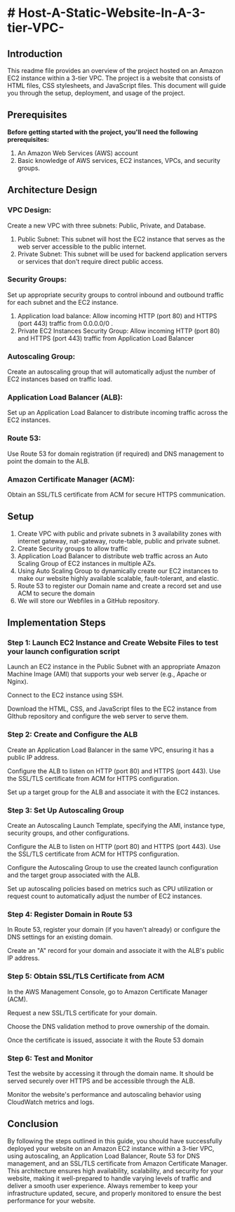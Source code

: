 <h1># Host-A-Static-Website-In-A-3-tier-VPC-</h1> 

<h2>Introduction</h2>

This readme file provides an overview of the project hosted on an Amazon EC2 instance within a 3-tier VPC. The project is a website that consists of HTML files, CSS stylesheets, and JavaScript files. This document will guide you through the setup, deployment, and usage of the project.

<h2>Prerequisites</h2>
<p><b>Before getting started with the project, you'll need the following prerequisites:</b></p>

<ol type="1">
	<li>An Amazon Web Services (AWS) account</li>
	<li>Basic knowledge of AWS services, EC2 instances, VPCs, and security groups.</li>
</ol>

<h2>Architecture Design</h2>
<h3>VPC Design:</h3>
<p>Create a new VPC with three subnets: Public, Private, and Database.</p>
<ol type="1">
	<li>Public Subnet: This subnet will host the EC2 instance that serves as the web server accessible to the public internet.</li>
	<li>Private Subnet: This subnet will be used for backend application servers or services that don't require direct public access.</li>
</ol>
<h3>Security Groups:</h3>
<p>Set up appropriate security groups to control inbound and outbound traffic for each subnet and the EC2 instance.</p>
<ol type="1">
	<li>Application load balance: Allow incoming HTTP (port 80) and HTTPS (port 443) traffic from 0.0.0.0/0 .</li>
	<li>Private EC2 Instances Security Group: Allow incoming HTTP (port 80) and HTTPS (port 443) traffic from Application Load Balancer</li>      
</ol>
</ol>
<h3>Autoscaling Group:</h3>
<p>Create an autoscaling group that will automatically adjust the number of EC2 instances based on traffic load.</p>

<h3>Application Load Balancer (ALB):</h3>
<p>Set up an Application Load Balancer to distribute incoming traffic across the EC2 instances.</p>
<h3>Route 53:</h3>
<p>Use Route 53 for domain registration (if required) and DNS management to point the domain to the ALB.</p>
<h3>Amazon Certificate Manager (ACM):</h3>
<p>Obtain an SSL/TLS certificate from ACM for secure HTTPS communication.</p>


<h2>Setup</h2>
<ol type="1">
	<li>Create VPC with public and private subnets in 3 availability zones with internet gateway, nat-gateway, route-table, public and private subnet.</li>
	<li>Create Security groups to allow traffic</li>
        <li>Application Load Balancer to distribute web traffic across an Auto Scaling Group of EC2 instances in multiple AZs.</li>
        <li>Using Auto Scaling Group to dynamically create our EC2 instances to make our website highly available scalable, fault-tolerant, and elastic.</li>
        <li>Route 53 to register our Domain name and create a record set and use ACM to secure the domain</li>
        <li>We will store our Webfiles in a GitHub repository.</li>
</ol>

<h2>Implementation Steps</h2>
<h3>Step 1: Launch EC2 Instance and Create Website Files to test your launch configuration script</h3>
<p>Launch an EC2 instance in the Public Subnet with an appropriate Amazon Machine Image (AMI) that supports your web server (e.g., Apache or Nginx).</p>
<p>Connect to the EC2 instance using SSH.</p>
<p>Download the HTML, CSS, and JavaScript files to the EC2 instance from GIthub repository and configure the web server to serve them.</p>

<h3>Step 2: Create and Configure the ALB</h3>
<p>Create an Application Load Balancer in the same VPC, ensuring it has a public IP address.</p>
<p>Configure the ALB to listen on HTTP (port 80) and HTTPS (port 443). Use the SSL/TLS certificate from ACM for HTTPS configuration.</p>
<p>Set up a target group for the ALB and associate it with the EC2 instances.</p>

<h3>Step 3: Set Up Autoscaling Group</h3>
<p>Create an Autoscaling Launch Template, specifying the AMI, instance type, security groups, and other configurations.</p>
<p>Configure the ALB to listen on HTTP (port 80) and HTTPS (port 443). Use the SSL/TLS certificate from ACM for HTTPS configuration.</p>
<p>Configure the Autoscaling Group to use the created launch configuration and the target group associated with the ALB.</p>
<p>Set up autoscaling policies based on metrics such as CPU utilization or request count to automatically adjust the number of EC2 instances.</p>

<h3>Step 4: Register Domain in Route 53</h3>
<p>In Route 53, register your domain (if you haven't already) or configure the DNS settings for an existing domain.</p>
<p>Create an "A" record for your domain and associate it with the ALB's public IP address.</p>

<h3>Step 5: Obtain SSL/TLS Certificate from ACM</h3>
<p>In the AWS Management Console, go to Amazon Certificate Manager (ACM).</p>
<p>Request a new SSL/TLS certificate for your domain.</p>
<p>Choose the DNS validation method to prove ownership of the domain.</p>
<p>Once the certificate is issued, associate it with the Route 53 domain</p>

<h3>Step 6: Test and Monitor</h3>
<p>Test the website by accessing it through the domain name. It should be served securely over HTTPS and be accessible through the ALB.</p>
<p>Monitor the website's performance and autoscaling behavior using CloudWatch metrics and logs.</p>


<h2>Conclusion</h2>
<p>By following the steps outlined in this guide, you should have successfully deployed your website on an Amazon EC2 instance within a 3-tier VPC, using autoscaling, an Application Load Balancer, Route 53 for DNS management, and an SSL/TLS certificate from Amazon Certificate Manager. This architecture ensures high availability, scalability, and security for your website, making it well-prepared to handle varying levels of traffic and deliver a smooth user experience. Always remember to keep your infrastructure updated, secure, and properly monitored to ensure the best performance for your website.</p>
